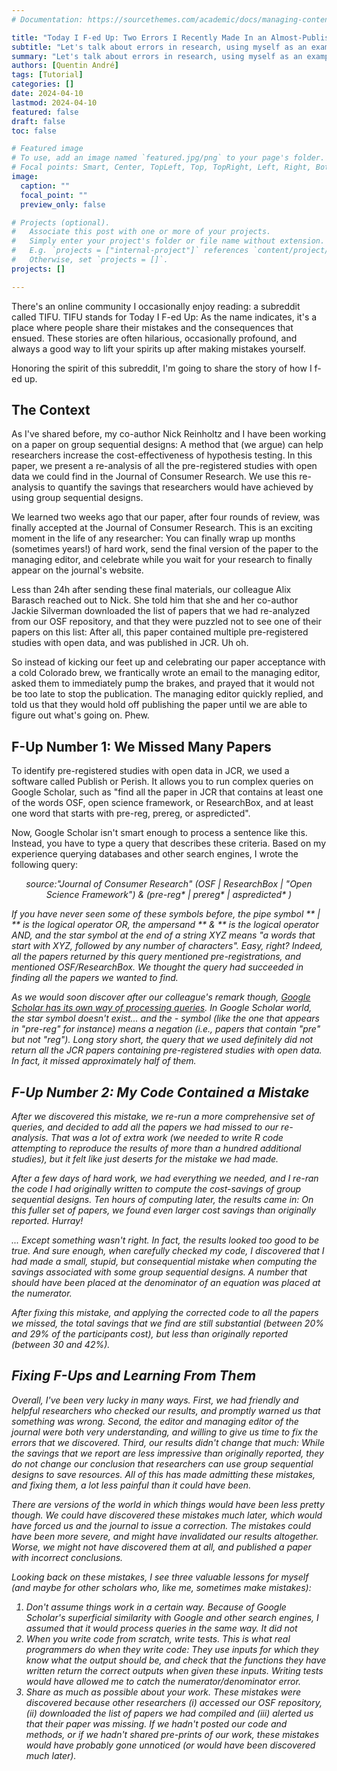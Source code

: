 ```yaml
---
# Documentation: https://sourcethemes.com/academic/docs/managing-content/

title: "Today I F-ed Up: Two Errors I Recently Made In an Almost-Published Paper"
subtitle: "Let's talk about errors in research, using myself as an example."
summary: "Let's talk about errors in research, using myself as an example."
authors: [Quentin André]
tags: [Tutorial]
categories: []
date: 2024-04-10
lastmod: 2024-04-10
featured: false
draft: false
toc: false

# Featured image
# To use, add an image named `featured.jpg/png` to your page's folder.
# Focal points: Smart, Center, TopLeft, Top, TopRight, Left, Right, BottomLeft, Bottom, BottomRight.
image:
  caption: ""
  focal_point: ""
  preview_only: false

# Projects (optional).
#   Associate this post with one or more of your projects.
#   Simply enter your project's folder or file name without extension.
#   E.g. `projects = ["internal-project"]` references `content/project/deep-learning/index.md`.
#   Otherwise, set `projects = []`.
projects: []

---
```


There's an online community I occasionally enjoy reading: a subreddit called TIFU. TIFU stands for Today I F-ed Up: As the name indicates, it's a place where people share their mistakes and the consequences that ensued. These stories are often hilarious, occasionally profound, and always a good way to lift your spirits up after making mistakes yourself.

Honoring the spirit of this subreddit, I'm going to share the story of how I f-ed up. 

## The Context

As I've shared before, my co-author Nick Reinholtz and I have been working on a paper on group sequential designs: A method that (we argue) can help researchers increase the cost-effectiveness of hypothesis testing. In this paper, we present a re-analysis of all the pre-registered studies with open data we could find in the Journal of Consumer Research. We use this re-analysis to quantify the savings that researchers would have achieved by using group sequential designs.

We learned two weeks ago that our paper, after four rounds of review, was finally accepted at the Journal of Consumer Research. This is an exciting moment in the life of any researcher: You can finally wrap up months (sometimes years!) of hard work, send the final version of the paper to the managing editor, and celebrate while you wait for your research to finally appear on the journal's website.

Less than 24h after sending these final materials, our colleague Alix Barasch reached out to Nick. She told him that she and her co-author Jackie Silverman downloaded the list of papers that we had re-analyzed from our OSF repository, and that they were puzzled not to see one of their papers on this list: After all, this paper contained multiple pre-registered studies with open data, and was published in JCR. Uh oh.

So instead of kicking our feet up and celebrating our paper acceptance with a cold Colorado brew, we frantically wrote an email to the managing editor,  asked them to immediately pump the brakes, and prayed that it would not be too late to stop the publication. The managing editor quickly replied, and told us that they would hold off publishing the paper until we are able to figure out what's going on. Phew.

## F-Up Number 1: We Missed Many Papers

To identify pre-registered studies with open data in JCR, we used a software called Publish or Perish. It allows you to run complex queries on Google Scholar, such as "find all the paper in JCR that contains at least one of the words OSF, open science framework, or ResearchBox, and at least one word that starts with pre-reg, prereg, or aspredicted".

Now, Google Scholar isn't smart enough to process a sentence like this. Instead, you have to type a query that describes these criteria. Based on my experience querying databases and other search engines, I wrote the following query: 

<div style="text-align: center;"><i>source:"Journal of Consumer Research" (OSF | ResearchBox | "Open Science Framework") & (pre-reg* | prereg* | aspredicted* )<i/></div>

If you have never seen some of these symbols before, the pipe symbol ** | ** is the logical operator OR, the ampersand ** & ** is the logical operator AND, and the star symbol at the end of a string XYZ means "a words that start with XYZ, followed by any number of characters". Easy, right? Indeed, all the papers returned by this query mentioned pre-registrations, and mentioned OSF/ResearchBox. We thought the query had succeeded in finding all the papers we wanted to find.

As we would soon discover after our colleague's remark though, [Google Scholar has its own way of processing queries](https://library.uregina.ca/c.php?g=606135&p=4201992). In Google Scholar world, the star symbol doesn't exist... and the *-* symbol (like the one that appears in "pre-reg" for instance) means a negation (i.e., papers that contain "pre" but not "reg"). Long story short, the query that we used definitely did not return all the JCR papers containing pre-registered studies with open data. In fact, it missed approximately half of them.

## F-Up Number 2: My Code Contained a Mistake

After we discovered this mistake, we re-run a more comprehensive set of queries, and decided to add all the papers we had missed to our re-analysis. That was a lot of extra work (we needed to write R code attempting to reproduce the results of more than a hundred additional studies), but it felt like just deserts for the mistake we had made.

After a few days of hard work, we had everything we needed, and I re-ran the code I had originally written to compute the cost-savings of group sequential designs. Ten hours of computing later, the results came in: On this fuller set of papers, we found even larger cost savings than originally reported. Hurray!

... Except something wasn't right. In fact, the results looked too good to be true. And sure enough, when carefully checked my code, I discovered that I had made a small, stupid, but consequential mistake when computing the savings associated with some group sequential designs. A number that should have been placed at the denominator of an equation was placed at the numerator.

After fixing this mistake, and applying the corrected code to all the papers we missed, the total savings that we find are still substantial (between 20% and 29% of the participants cost), but less than originally reported (between 30 and 42%).

## Fixing F-Ups and Learning From Them

Overall, I've been very lucky in many ways. First, we had friendly and helpful researchers who checked our results, and promptly warned us that something was wrong. Second, the editor and managing editor of the journal were both very understanding, and willing to give us time to fix the errors that we discovered. Third, our results didn't change that much: While the savings that we report are less impressive than originally reported, they do not change our conclusion that researchers can use group sequential designs to save resources. All of this has made admitting these mistakes, and fixing them, a lot less painful than it could have been.

There are versions of the world in which things would have been less pretty though. We could have discovered these mistakes much later, which would have forced us and the journal to issue a correction. The mistakes could have been more severe, and might have invalidated our results altogether. Worse, we might not have discovered them at all, and published a paper with incorrect conclusions.

Looking back on these mistakes, I see three valuable lessons for myself (and maybe for other scholars who, like me, sometimes make mistakes):
1) Don't assume things work in a certain way. Because of Google Scholar's superficial similarity with Google and other search engines, I assumed that it would process queries in the same way. It did not
2) When you write code from scratch, write tests. This is what real programmers do when they write code: They use inputs for which they know what the output should be, and check that the functions they have written return the correct outputs when given these inputs. Writing tests would have allowed me to catch the numerator/denominator error.
3) Share as much as possible about your work. These mistakes were discovered because other researchers (i) accessed our OSF repository, (ii) downloaded the list of papers we had compiled and (iii) alerted us that their paper was missing. If we hadn't posted our code and methods, or if we hadn't shared pre-prints of our work, these mistakes would have probably gone unnoticed (or would have been discovered much later).
